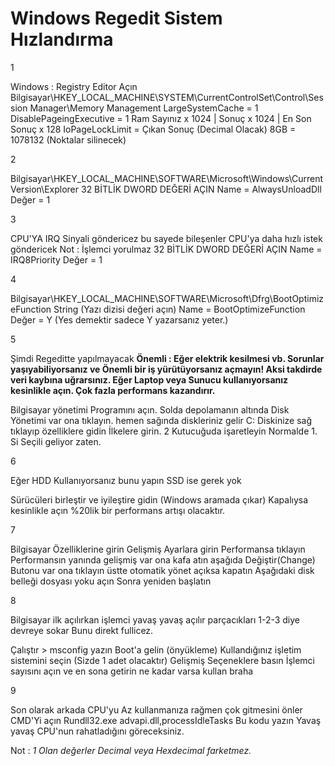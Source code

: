 # Windows Regedit Sistem Hızlandırma

1

Windows : Registry Editor Açın
Bilgisayar\HKEY_LOCAL_MACHINE\SYSTEM\CurrentControlSet\Control\Session Manager\Memory Management
LargeSystemCache = 1
DisablePageingExecutive = 1
Ram Sayınız x 1024 | Sonuç x 1024 | En Son Sonuç x 128
IoPageLockLimit = Çıkan Sonuç (Decimal Olacak) 8GB = 1078132 (Noktalar silinecek)

2

Bilgisayar\HKEY_LOCAL_MACHINE\SOFTWARE\Microsoft\Windows\CurrentVersion\Explorer
32 BİTLİK DWORD DEĞERİ AÇIN
Name = AlwaysUnloadDll
Değer = 1

3

CPU'YA IRQ Sinyali göndericez bu sayede bileşenler CPU'ya daha hızlı istek göndericek
Not : İşlemci yorulmaz
32 BİTLİK DWORD DEĞERİ AÇIN
Name = IRQ8Priority
Değer = 1

4


Bilgisayar\HKEY_LOCAL_MACHINE\SOFTWARE\Microsoft\Dfrg\BootOptimizeFunction
String (Yazı dizisi değeri açın)
Name = BootOptimizeFunction
Değer = Y 
(Yes demektir sadece Y yazarsanız yeter.)

5

Şimdi Regeditte yapılmayacak
**Önemli : Eğer elektrik kesilmesi vb. Sorunlar yaşıyabiliyorsanız ve Önemli bir iş yürütüyorsanız açmayın! Aksi takdirde veri kaybına uğrarsınız. Eğer Laptop veya Sunucu kullanıyorsanız kesinlikle açın. Çok fazla performans kazandırır.**

Bilgisayar yönetimi Programını açın.
Solda depolamanın altında Disk Yönetimi var ona tıklayın.
hemen sağında diskleriniz gelir C: Diskinize sağ tıklayıp özelliklere gidin
İlkelere girin.  2 Kutucuğuda işaretleyin Normalde 1. Si Seçili geliyor zaten.

6

Eğer HDD Kullanıyorsanız bunu yapın SSD ise gerek yok

Sürücüleri birleştir ve iyileştire gidin (Windows aramada çıkar)
Kapalıysa kesinlikle açın %20lik bir performans artışı olacaktır.

7

Bilgisayar Özelliklerine girin
Gelişmiş Ayarlara girin
Performansa tıklayın
Performansın yanında gelişmiş var ona kafa atın
aşağıda Değiştir(Change) Butonu var ona tıklayın
üstte otomatik yönet açıksa kapatın
Aşağıdaki disk belleği dosyası yoku açın
Sonra yeniden başlatın

8

Bilgisayar ilk açılırkan işlemci yavaş yavaş açılır parçacıkları 1-2-3 diye devreye sokar
Bunu direkt fullicez.

Çalıştır > msconfig yazın
Boot'a gelin (önyükleme)
Kullandığınız işletim sistemini seçin (Sizde 1 adet olacaktır)
Gelişmiş Seçeneklere basın
İşlemci sayısını açın
ve en sona getirin ne kadar varsa kullan braha

9

Son olarak arkada CPU'yu Az kullanmanıza rağmen çok gitmesini önler
CMD'Yi açın
Rundll32.exe advapi.dll,processIdleTasks
Bu kodu  yazın
Yavaş yavaş CPU'nun rahatladığını göreceksiniz.

Not : *1 Olan değerler Decimal veya Hexdecimal farketmez.*
